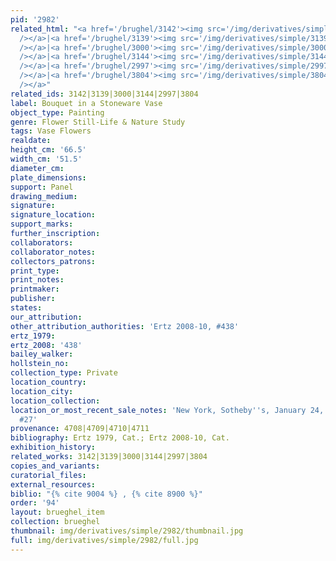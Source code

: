 ```yaml
---
pid: '2982'
related_html: "<a href='/brughel/3142'><img src='/img/derivatives/simple/3142/thumbnail.jpg'
  /></a>|<a href='/brughel/3139'><img src='/img/derivatives/simple/3139/thumbnail.jpg'
  /></a>|<a href='/brughel/3000'><img src='/img/derivatives/simple/3000/thumbnail.jpg'
  /></a>|<a href='/brughel/3144'><img src='/img/derivatives/simple/3144/thumbnail.jpg'
  /></a>|<a href='/brughel/2997'><img src='/img/derivatives/simple/2997/thumbnail.jpg'
  /></a>|<a href='/brughel/3804'><img src='/img/derivatives/simple/3804/thumbnail.jpg'
  /></a>"
related_ids: 3142|3139|3000|3144|2997|3804
label: Bouquet in a Stoneware Vase
object_type: Painting
genre: Flower Still-Life & Nature Study
tags: Vase Flowers
realdate: 
height_cm: '66.5'
width_cm: '51.5'
diameter_cm: 
plate_dimensions: 
support: Panel
drawing_medium: 
signature: 
signature_location: 
support_marks: 
further_inscription: 
collaborators: 
collaborator_notes: 
collectors_patrons: 
print_type: 
print_notes: 
printmaker: 
publisher: 
states: 
our_attribution: 
other_attribution_authorities: 'Ertz 2008-10, #438'
ertz_1979: 
ertz_2008: '438'
bailey_walker: 
hollstein_no: 
collection_type: Private
location_country: 
location_city: 
location_collection: 
location_or_most_recent_sale_notes: 'New York, Sotheby''s, January 24, 2008, inv.
  #27'
provenance: 4708|4709|4710|4711
bibliography: Ertz 1979, Cat.; Ertz 2008-10, Cat.
exhibition_history: 
related_works: 3142|3139|3000|3144|2997|3804
copies_and_variants: 
curatorial_files: 
external_resources: 
biblio: "{% cite 9004 %} , {% cite 8900 %}"
order: '94'
layout: brueghel_item
collection: brueghel
thumbnail: img/derivatives/simple/2982/thumbnail.jpg
full: img/derivatives/simple/2982/full.jpg
---
```

